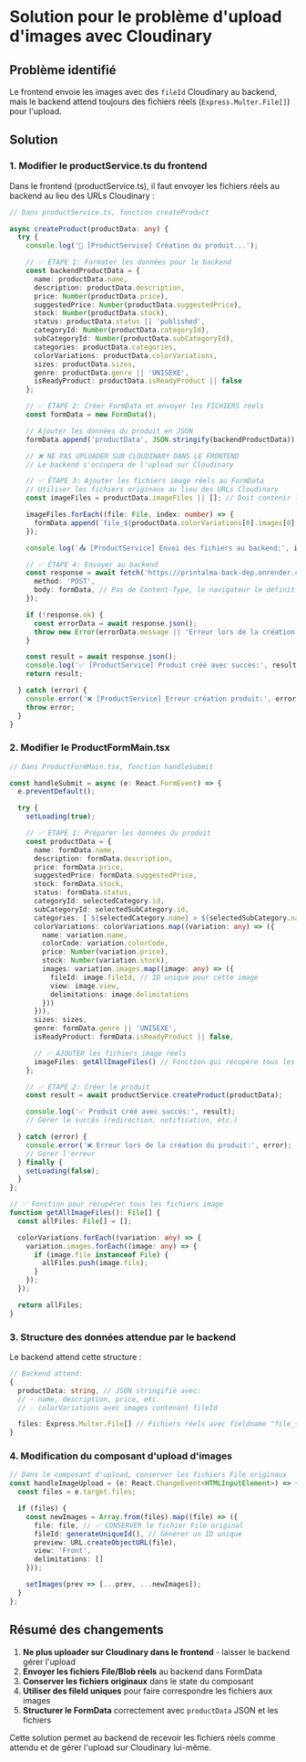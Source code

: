 # Solution pour le problème d'upload d'images avec Cloudinary

## Problème identifié

Le frontend envoie les images avec des `fileId` Cloudinary au backend, mais le backend attend toujours des fichiers réels (`Express.Multer.File[]`) pour l'upload.

## Solution

### 1. Modifier le productService.ts du frontend

Dans le frontend (productService.ts), il faut envoyer les fichiers réels au backend au lieu des URLs Cloudinary :

```typescript
// Dans productService.ts, fonction createProduct

async createProduct(productData: any) {
  try {
    console.log('🔄 [ProductService] Création du produit...');

    // ✅ ÉTAPE 1: Formater les données pour le backend
    const backendProductData = {
      name: productData.name,
      description: productData.description,
      price: Number(productData.price),
      suggestedPrice: Number(productData.suggestedPrice),
      stock: Number(productData.stock),
      status: productData.status || 'published',
      categoryId: Number(productData.categoryId),
      subCategoryId: Number(productData.subCategoryId),
      categories: productData.categories,
      colorVariations: productData.colorVariations,
      sizes: productData.sizes,
      genre: productData.genre || 'UNISEXE',
      isReadyProduct: productData.isReadyProduct || false
    };

    // ✅ ÉTAPE 2: Créer FormData et envoyer les FICHIERS réels
    const formData = new FormData();

    // Ajouter les données du produit en JSON
    formData.append('productData', JSON.stringify(backendProductData));

    // ❌ NE PAS UPLOADER SUR CLOUDINARY DANS LE FRONTEND
    // Le backend s'occupera de l'upload sur Cloudinary

    // ✅ ÉTAPE 3: Ajouter les fichiers image réels au FormData
    // Utiliser les fichiers originaux au lieu des URLs Cloudinary
    const imageFiles = productData.imageFiles || []; // Doit contenir les fichiers File/Blob originaux

    imageFiles.forEach((file: File, index: number) => {
      formData.append(`file_${productData.colorVariations[0].images[0].fileId}`, file);
    });

    console.log('📤 [ProductService] Envoi des fichiers au backend:', imageFiles.length);

    // ✅ ÉTAPE 4: Envoyer au backend
    const response = await fetch('https://printalma-back-dep.onrender.com/products', {
      method: 'POST',
      body: formData, // Pas de Content-Type, le navigateur le définit automatiquement
    });

    if (!response.ok) {
      const errorData = await response.json();
      throw new Error(errorData.message || 'Erreur lors de la création du produit');
    }

    const result = await response.json();
    console.log('✅ [ProductService] Produit créé avec succès:', result);
    return result;

  } catch (error) {
    console.error('❌ [ProductService] Erreur création produit:', error);
    throw error;
  }
}
```

### 2. Modifier le ProductFormMain.tsx

```typescript
// Dans ProductFormMain.tsx, fonction handleSubmit

const handleSubmit = async (e: React.FormEvent) => {
  e.preventDefault();

  try {
    setLoading(true);

    // ✅ ÉTAPE 1: Préparer les données du produit
    const productData = {
      name: formData.name,
      description: formData.description,
      price: formData.price,
      suggestedPrice: formData.suggestedPrice,
      stock: formData.stock,
      status: formData.status,
      categoryId: selectedCategory.id,
      subCategoryId: selectedSubCategory.id,
      categories: [`${selectedCategory.name} > ${selectedSubCategory.name} > ${selectedVariation.name}`],
      colorVariations: colorVariations.map((variation: any) => ({
        name: variation.name,
        colorCode: variation.colorCode,
        price: Number(variation.price),
        stock: Number(variation.stock),
        images: variation.images.map((image: any) => ({
          fileId: image.fileId, // ID unique pour cette image
          view: image.view,
          delimitations: image.delimitations
        }))
      })),
      sizes: sizes,
      genre: formData.genre || 'UNISEXE',
      isReadyProduct: formData.isReadyProduct || false,

      // ✅ AJOUTER les fichiers image réels
      imageFiles: getAllImageFiles() // Fonction qui récupère tous les fichiers File/Blob
    };

    // ✅ ÉTAPE 2: Créer le produit
    const result = await productService.createProduct(productData);

    console.log('✅ Produit créé avec succès:', result);
    // Gérer le succès (redirection, notification, etc.)

  } catch (error) {
    console.error('❌ Erreur lors de la création du produit:', error);
    // Gérer l'erreur
  } finally {
    setLoading(false);
  }
};

// ✅ Fonction pour récupérer tous les fichiers image
function getAllImageFiles(): File[] {
  const allFiles: File[] = [];

  colorVariations.forEach((variation: any) => {
    variation.images.forEach((image: any) => {
      if (image.file instanceof File) {
        allFiles.push(image.file);
      }
    });
  });

  return allFiles;
}
```

### 3. Structure des données attendue par le backend

Le backend attend cette structure :

```typescript
// Backend attend:
{
  productData: string, // JSON stringifié avec:
  // - name, description, price, etc.
  // - colorVariations avec images contenant fileId

  files: Express.Multer.File[] // Fichiers réels avec fieldname "file_{fileId}"
}
```

### 4. Modification du composant d'upload d'images

```typescript
// Dans le composant d'upload, conserver les fichiers File originaux
const handleImageUpload = (e: React.ChangeEvent<HTMLInputElement>) => {
  const files = e.target.files;

  if (files) {
    const newImages = Array.from(files).map((file) => ({
      file: file, // ✅ CONSERVER le fichier File original
      fileId: generateUniqueId(), // Générer un ID unique
      preview: URL.createObjectURL(file),
      view: 'Front',
      delimitations: []
    }));

    setImages(prev => [...prev, ...newImages]);
  }
};
```

## Résumé des changements

1. **Ne plus uploader sur Cloudinary dans le frontend** - laisser le backend gérer l'upload
2. **Envoyer les fichiers File/Blob réels** au backend dans FormData
3. **Conserver les fichiers originaux** dans le state du composant
4. **Utiliser des fileId uniques** pour faire correspondre les fichiers aux images
5. **Structurer le FormData** correctement avec `productData` JSON et les fichiers

Cette solution permet au backend de recevoir les fichiers réels comme attendu et de gérer l'upload sur Cloudinary lui-même.